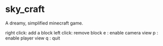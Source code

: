 # sky_craft
A dreamy, simplified minecraft game.


right click: add a block
left click: remove block
e : enable camera view
p : enable player view
q : quit
